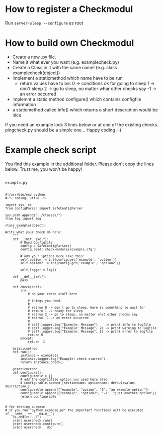 How to register a Checkmodul
============================
Run `server-sleep --configure` as root

How to build own Checkmodul
===========================
-	Create a new .py file.
-	Name it what ever you want (e.g. examplecheck.py)
-	Create a Class in it with the same name! (e.g. class examplecheck(object))
-	Implement a staticmethod which name have to be run
	-	return values have to be:
		0 -> conditions ok for going to sleep
		1 -> don't sleep
		2 -> go to sleep, no matter whar other checks say
		-1 -> an error occurred
-	implemnt a static method configure() which contains configfile information
-	a staticmethod called info() which returns a short description would be nice
	
If you need an example look 3 lines below or at one of the existing checks. pingcheck.py should be a simple one...
Happy coding ;-)

Example check script
====================
You find this example in the additional folder.
Please don't copy the lines below. Trust me, you won't be happy!

<code>
example.py

	#!/usr/bin/env python
	#-*- coding: utf-8 -*-
	
	import sys, os
	from ConfigParser import SafeConfigParser
	
	sys.path.append("../classes/")
	from log import log
	
	class example(object):
		"""
	Write what your check do here!
		"""
		def __init__(self):
			# Read Configfile
			config = SafeConfigParser()
			config.read('check-modules/example.cfg')
			
			# add your iptions here like this:
			self.option  = int(config.get('example', 'option'))
			self.option2  = int(config.get('example', 'option2'))
			
			self.logger = log()
			
		def __del__(self):
			pass
		
		def check(self):
			try:
				# do your check stuff here
				
				# things you need:
				#
				# retrun 0 -> don't go to sleep. here is something to wait for
				# return 1 -> ready for sleep
				# retrun 2 -> go to sleep, no matter what other checks say
				# retrun -1 -> an error occurred
				#
				# self.logger.log("Example: Message")    -> print info to logfile
				# self.logger.log("Example: Message", 2) -> print warning to logfile
				# self.logger.log("Example: Message", 1) -> print error to logfile
				return 0
			except:
				return -1
		
		@staticmethod
		def run():
			instance = example()
			instance.logger.log("Example: check started")
			return instance.check()
		
		@staticmethod
		def configure():
			configurable = []
			# add the configfile option you used here also
			# configurable.append([sectionname, optionname, defaultvalue, description])
			configurable.append(["example", "option", '0', "an example option"])
			configurable.append(["example", "option2", '-1', "just another option"])
			return configurable
	
	
	# for testing purpose
	# if you run "python example.py" the important functions will be executed
	if __name__ == '__main__':
		os.chdir('../')
		print usercheck.run()
		print usercheck.configure()
		print usercheck.__doc__
</code>